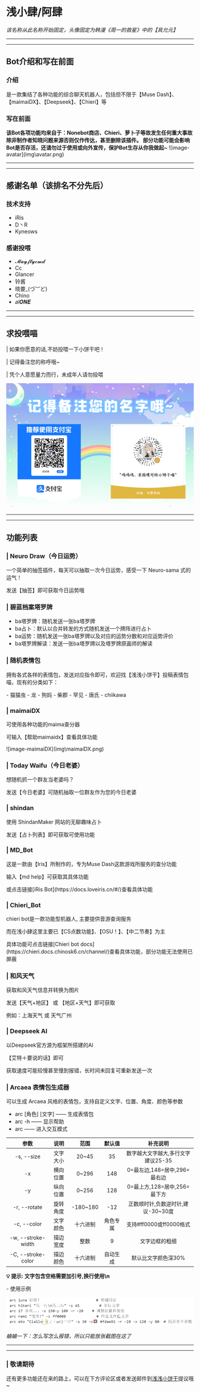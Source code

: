 # 浅小肆/阿肆

<em>该名称从此名称开始固定，头像固定为韩漫《周一的救星》中的【具允元】</em>

***



***


## Bot介绍和写在前面

### 介绍

是一款集结了各种功能的综合聊天机器人，包括但不限于【Muse Dash】、【maimaiDX】、【Deepseek】、【Chieri】等

### 写在前面

<strong>
该Bot各项功能均来自于：Nonebot商店、Chieri、萝卜子等故发生任何重大事故除非制作者知晓问题来源否则仅作传达，甚至删除该插件。
部分功能可能会影响Bot是否存活，还请勿过于使用或向外宣传，保护Bot生存从你我做起~
</strong>
![image-avatar](img\avatar.png)

***



***

## 感谢名单（该排名不分先后）

### 技术支持

- iRis
- D丶R
- Kyneows

### 感谢投喂

- 𝓜𝓪𝔂𝓯𝓵𝔂𝓬𝓶𝓭
- Cc
- Glancer
- 铃酱
- 晓要_(づ︶ど)
- Chino
- 𝑎𝑙𝑶𝑵𝑬

***



***

## 求投喂喵

<p>| 如果你愿意的话,不妨投喂一下小饼干吧！</p>
<p>| 记得备注您的称呼哦~</p>
<p>| 凭个人意愿量力而行，未成年人请勿投喂</p>

![image-Collection_Code](img\Collection_Code.png)

***



***

## 功能列表

### | Neuro Draw（今日运势）

一个简单的抽签插件，每天可以抽取一次今日运势，感受一下 Neuro-sama 式的运气！
<p>发送【抽签】即可获取今日运势哦</p>

### | 碧蓝档案塔罗牌

- ba塔罗牌：随机发送一张ba塔罗牌
- ba占卜：默认以合并转发的方式随机发送一个牌阵进行占卜
- ba运势：随机发送一张ba塔罗牌以及对应的运势分数和对应运势评价
- ba塔罗牌解读：发送一张ba塔罗牌以及塔罗牌原画师的解读

### | 随机表情包

<p>拥有各式各样的表情包，发送对应指令即可，欢迎找【浅浅小饼干】投稿表情包喵，现有的分类如下：</p>
- 猫猫虫
- 龙
- 狗妈
- 柴郡
- 罕见
- 唐氏
- chiikawa

### | maimaiDX

可使用各种功能的maima查分器
<p>可输入【帮助maimaidx】查看具体功能</p>
![image-maimaiDX](img\maimaiDX.png)

### | Today Waifu（今日老婆）

想随机抓一个群友当老婆吗？
<p>发送【今日老婆】可随机抽取一位群友作为您的今日老婆</p>

### | shindan

使用 ShindanMaker 网站的无聊趣味占卜
<p>发送【占卜列表】即可获取可使用功能</p>

### | MD_Bot

这是一款由【Iris】所制作的，专为Muse Dash这款游戏所服务的查分功能
<p>输入【md help】可获取其具体功能</p>
<p>或点击链接[iRis Bot](https://docs.loveiris.cn/#/)查看具体功能</p>

### | Chieri_Bot

chieri bot是一款功能型机器人, 主要提供音游查询服务
<p>而在浅小肆这里主要已【CS点数功能】、【OSU！】、【中二节奏】为主</p>
<p>具体功能可点击链接[Chieri bot docs](https://chieri.docs.chinosk6.cn/channel/)查看具体功能，部分功能无法使用已屏蔽</p>

### | 和风天气

获取和风天气信息并转换为图片
<p>发送【天气+地区】 或 【地区+天气】即可获取</p>
<p>例如：上海天气 或 天气广州</p>

### | Deepseek AI

以Deepseek官方源为框架所搭建的AI
<p>【艾特＋要说的话】即可</p>
<p>获取速度可能较慢甚至慢到报错，长时间未回复可重新发送一次</p>

### | Arcaea 表情包生成器

可以生成 Arcaea 风格的表情包，支持自定义文字、位置、角度、颜色等参数
- arc [角色] [文字] —— 生成表情包
- arc -h —— 显示帮助
- arc —— 进入交互模式

| 参数 | 说明 | 范围 | 默认值 | 补充说明 |
| :-----: | :----: | :----: | :----: | :----: |
| -s, --size | 文字大小 | 20~45 | 35 | 数字越大文字越大,多行文字建议25-35 |
| -x | 横向位置 | 0~296 | 148 | 0=最左边,148=居中,296=最右边 |
| -y | 纵向位置 | 0~256 | 128 | 0=最上方,128=居中,256=最下方 |
| -r, --rotate | 旋转角度 | -180~180 | -12 | 正数顺时针,负数逆时针,建议-30~30度 |
| -c, --color | 文字颜色 | 十六进制	 | 角色专属 | 支持#ff0000或ff0000格式 |
| -w, --stroke-width | 描边宽度	 | 整数 | 9 | 文字边框的粗细 |
| -C, --stroke-color | 描边颜色	 | 	十六进制 | 自动生成 | 默认比文字颜色深30% |

<strong>💡 提示: 文字包含空格需要加引号,换行使用\n</strong>
<p></p>
- 使用示例

![image-arcaea](img\arcaea.png)

<em>蛐蛐一下：怎么写怎么报错，所以只能放张截图在这了</em>

***



***

### | 敬请期待

还有更多功能还在来的路上，可以在下方评论区或者发送邮件到[浅浅小饼干](mailto:3119817271@qq.com)提议哦~